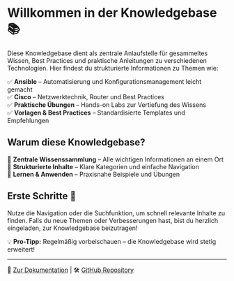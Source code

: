# Willkommen in der Knowledgebase 📚  

Diese Knowledgebase dient als zentrale Anlaufstelle für gesammeltes Wissen, Best Practices und praktische Anleitungen zu verschiedenen Technologien. Hier findest du strukturierte Informationen zu Themen wie:  

✅ **Ansible** – Automatisierung und Konfigurationsmanagement leicht gemacht  
✅ **Cisco** – Netzwerktechnik, Router und Best Practices  
✅ **Praktische Übungen** – Hands-on Labs zur Vertiefung des Wissens  
✅ **Vorlagen & Best Practices** – Standardisierte Templates und Empfehlungen  

## Warum diese Knowledgebase?  
🔹 **Zentrale Wissenssammlung** – Alle wichtigen Informationen an einem Ort  
🔹 **Strukturierte Inhalte** – Klare Kategorien und einfache Navigation  
🔹 **Lernen & Anwenden** – Praxisnahe Beispiele und Übungen  

## Erste Schritte 🚀  
Nutze die Navigation oder die Suchfunktion, um schnell relevante Inhalte zu finden. Falls du neue Themen oder Verbesserungen hast, bist du herzlich eingeladen, zur Knowledgebase beizutragen!  

💡 **Pro-Tipp:** Regelmäßig vorbeischauen – die Knowledgebase wird stetig erweitert!  

---

📌 [Zur Dokumentation](./docs/) | 🛠 [GitHub Repository](https://github.com/road2Goat31/obsidian-wiki)  
